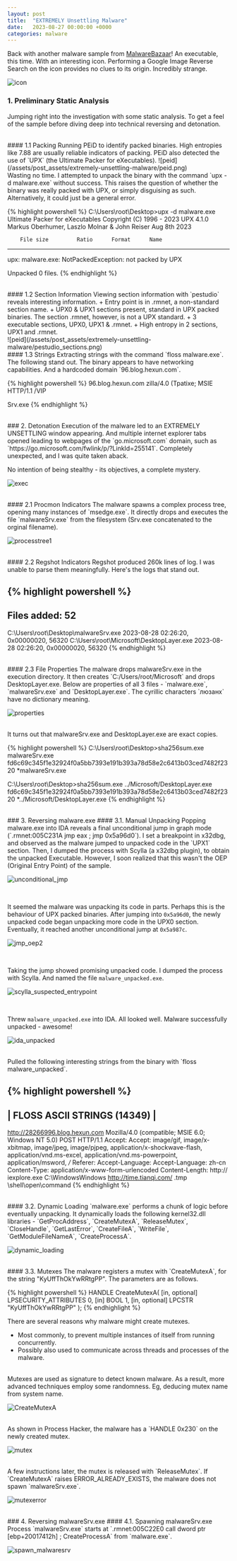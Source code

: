 ```yaml
---
layout: post
title:  "EXTREMELY Unsettling Malware"
date:   2023-08-27 00:00:00 +0000
categories: malware
---
```

Back with another malware sample from [MalwareBazaar](https://bazaar.abuse.ch/sample/87c160843bc0bdcd754a151c288f899763494385830016c299245f1fe9354b54/)! An executable, this time. With an interesting icon. Performing a Google Image Reverse Search on the icon provides no clues to its origin. Incredibly strange.


![icon](/assets/post_assets/extremely-unsettling-malware/logo.png)

### 1. Preliminary Static Analysis
Jumping right into the investigation with some static analysis. To get a feel of the sample before diving deep into technical reversing and detonation.

<br>
#### 1.1 Packing
Running PEiD to identify packed binaries. High entropies like 7.88 are usually reliable indicators of packing. PEiD also detected the use of `UPX` (the Ultimate Packer for eXecutables).
![peid](/assets/post_assets/extremely-unsettling-malware/peid.png)

<br>
Wasting no time. I attempted to unpack the binary with the command `upx -d malware.exe` without success. This raises the question of whether the binary was really packed with UPX, or simply disguising as such. Alternatively, it could just be a general error.

{% highlight powershell %}
C:\Users\root\Desktop>upx -d malware.exe
                       Ultimate Packer for eXecutables
                          Copyright (C) 1996 - 2023
UPX 4.1.0       Markus Oberhumer, Laszlo Molnar & John Reiser    Aug 8th 2023

        File size         Ratio      Format      Name
   --------------------   ------   -----------   -----------
upx: malware.exe: NotPackedException: not packed by UPX

Unpacked 0 files.
{% endhighlight %}

<br>
#### 1.2 Section Information
Viewing section information with `pestudio` reveals interesting information.
+ Entry point is in .rmnet, a non-standard section name.
+ UPX0 & UPX1 sections present, standard in UPX packed binaries. The section .rmnet, however, is not a UPX standard.
+ 3 executable sections, UPX0, UPX1 & .rmnet.
+ High entropy in 2 sections, UPX1 and .rmnet.  
<br>
![peid](/assets/post_assets/extremely-unsettling-malware/pestudio_sections.png)

<br>
#### 1.3 Strings
Extracting strings with the command `floss malware.exe`. The following stand out. The binary appears to have networking capabilities. And a hardcoded domain `96.blog.hexun.com`.

{% highlight powershell %}
96.blog.hexun.com
zilla/4.0 (Tpatixe; MSIE 
HTTP/1.1
/VIP
<?xml version="1.0" encoding="UTF-8" standalone="yes"?><assembly xmlns="urn:schemas-microsoft-com:asm.v1" manifestVersion="1.0"><assemblyIdentity name="E.App" processorArchitecture="x86" version="5.2.0.0" type="win32"/><dependency><dependentAssembly><assemblyIdentity type="win32" name="Microsoft.Windows.Common-Controls" version="6.0.0.0" processorArchitecture="x86" publicKeyToken="6595b64144ccf1df" language="*" /></dependentAssembly></dependency></assembly>
Srv.exe
{% endhighlight %}

<br>
### 2. Detonation
Execution of the malware led to an EXTREMELY UNSETTLING window appearing. And multiple internet explorer tabs opened leading to webpages of the `go.microsoft.com` domain, such as `https://go.microsoft.com/fwlink/p/?LinkId=255141`. Completely unexpected, and I was quite taken aback.

No intention of being stealthy - its objectives, a complete mystery.

![exec](/assets/post_assets/extremely-unsettling-malware/exec1.png)

<br>
#### 2.1 Procmon Indicators
The malware spawns a complex process tree, opening many instances of `msedge.exe`. It directly drops and executes the file `malwareSrv.exe` from the filesystem (Srv.exe concatenated to the orginal filename).

![processtree1](/assets/post_assets/extremely-unsettling-malware/processtree1.png)


<br>
#### 2.2 Regshot Indicators
Regshot produced 260k lines of log. I was unable to parse them meaningfully. Here's the logs that stand out.

{% highlight powershell %}
----------------------------------
Files added: 52
----------------------------------
C:\Users\root\Desktop\malwareSrv.exe
2023-08-28 02:26:20, 0x00000020, 56320
C:\Users\root\Microsoft\DesktopLayer.exe
2023-08-28 02:26:20, 0x00000020, 56320
{% endhighlight %}

<br>
#### 2.3 File Properties
The malware drops malwareSrv.exe in the execution directory. It then creates `C:/Users/root/Microsoft` and drops DesktopLayer.exe. Below are properties of all 3 files - `malware.exe`, `malwareSrv.exe` and `DesktopLayer.exe`. The cyrillic characters `люзанх` have no dictionary meaning.

![properties](/assets/post_assets/extremely-unsettling-malware/properties.png)

<br>
It turns out that malwareSrv.exe and DesktopLayer.exe are exact copies.

{% highlight powershell %}
C:\Users\root\Desktop>sha256sum.exe malwareSrv.exe
fd6c69c345f1e32924f0a5bb7393e191b393a78d58e2c6413b03ced7482f2320 *malwareSrv.exe

C:\Users\root\Desktop>sha256sum.exe ../Microsoft/DesktopLayer.exe
fd6c69c345f1e32924f0a5bb7393e191b393a78d58e2c6413b03ced7482f2320 *../Microsoft/DesktopLayer.exe
{% endhighlight %}

<br>
### 3. Reversing malware.exe
#### 3.1. Manual Unpacking
Popping malware.exe into IDA reveals a final unconditional jump in graph mode (`.rmnet:005C231A jmp     eax             ; jmp 0x5a96d0`). I set a breakpoint in x32dbg, and observed as the malware jumped to unpacked code in the `UPX1` section. Then, I dumped the process with Scylla (a x32dbg plugin), to obtain the unpacked Executable. However, I soon realized that this wasn't the OEP (Original Entry Point) of the sample.

![unconditional_jmp](/assets/post_assets/extremely-unsettling-malware/unconditional_jmp.png)

<br>

It seemed the malware was unpacking its code in parts. Perhaps this is the behaviour of UPX packed binaries. After jumping into `0x5a96d0`, the newly unpacked code began unpacking more code in the UPX0 section. Eventually, it reached another unconditional jump at `0x5a987c`. 

![jmp_oep2](/assets/post_assets/extremely-unsettling-malware/jmp_oep2.png)

<br>

Taking the jump showed promising unpacked code. I dumped the process with Scylla. And named the file `malware_unpacked.exe`.

![scylla_suspected_entrypoint](/assets/post_assets/extremely-unsettling-malware/scylla_suspected_entrypoint.png)

<br>

Threw `malware_unpacked.exe` into IDA. All looked well. Malware successfully unpacked - awesome!

![ida_unpacked](/assets/post_assets/extremely-unsettling-malware/ida_unpacked.png)

<br>
Pulled the following interesting strings from the binary with `floss malware_unpacked`.

{% highlight powershell %}
-------------------------------
| FLOSS ASCII STRINGS (14349) |
-------------------------------
http://28266996.blog.hexun.com
Mozilla/4.0 (compatible; MSIE 6.0; Windows NT 5.0)
POST
HTTP/1.1
Accept: 
Accept: image/gif, image/x-xbitmap, image/jpeg, image/pjpeg, application/x-shockwave-flash, application/vnd.ms-excel, application/vnd.ms-powerpoint, application/msword, */*
Referer: 
Accept-Language: 
Accept-Language: zh-cn
Content-Type: application/x-www-form-urlencoded
Content-Length: 
http://
iexplore.exe
C:\WindowsWindows
http://time.tianqi.com/
.tmp
\shell\open\command
{% endhighlight %}

<br>
#### 3.2. Dynamic Loading
`malware.exe` performs a chunk of logic before eventually unpacking. It dynamically loads the following kernel32.dll libraries - `GetProcAddress`, `CreateMutexA`, `ReleaseMutex`, `CloseHandle`, `GetLastError`, `CreateFileA`, `WriteFile`, `GetModuleFileNameA`, `CreateProcessA`.

![dynamic_loading](/assets/post_assets/extremely-unsettling-malware/dynamic_loading.png)

<br>
#### 3.3. Mutexes
The malware registers a mutex with `CreateMutexA`, for the string "KyUffThOkYwRRtgPP". The parameters are as follows.

{% highlight powershell %}
HANDLE CreateMutexA(
  [in, optional] LPSECURITY_ATTRIBUTES 0,
  [in]           BOOL                  1,
  [in, optional] LPCSTR                "KyUffThOkYwRRtgPP"
);
{% endhighlight %}

There are several reasons why malware might create mutexes. 
+ Most commonly, to prevent multiple instances of itself from running concurrently. 
+ Possibly also used to communicate across threads and processes of the malware.  

<br>
Mutexes are used as signature to detect known malware. As a result, more advanced techniques employ some randomness. Eg, deducing mutex name from system name.

![CreateMutexA](/assets/post_assets/extremely-unsettling-malware/CreateMutexA.png)

<br>
As shown in Process Hacker, the malware has a `HANDLE 0x230` on the newly created mutex.

![mutex](/assets/post_assets/extremely-unsettling-malware/mutex.png)

<br>
A few instructions later, the mutex is released with `ReleaseMutex`. If `CreateMutexA` raises ERROR_ALREADY_EXISTS, the malware does not spawn `malwareSrv.exe`.

![mutexerror](/assets/post_assets/extremely-unsettling-malware/mutexerror.png)

<br>
### 4. Reversing malwareSrv.exe
#### 4.1. Spawning malwareSrv.exe
Process `malwareSrv.exe` starts at `.rmnet:005C22E0 call    dword ptr [ebp+20017412h] ; CreateProcessA` from `malware.exe`.

![spawn_malwaresrv](/assets/post_assets/extremely-unsettling-malware/spawn_malwaresrv.png)